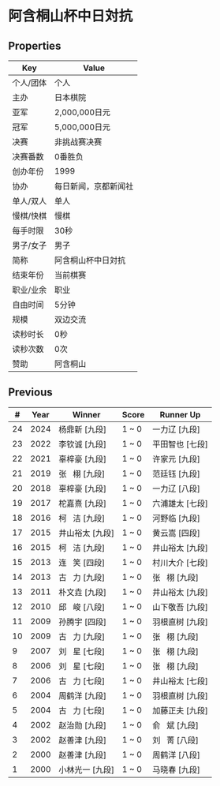 # 阿含桐山杯中日対抗

## Properties

| Key | Value |
| --- | ----- |
| 个人/团体 | 个人 |
| 主办 | 日本棋院 |
| 亚军 | 2,000,000日元 |
| 冠军 | 5,000,000日元 |
| 决赛 | 非挑战赛决赛 |
| 决赛番数 | 0番胜负 |
| 创办年份 | 1999 |
| 协办 | 每日新闻，京都新闻社 |
| 单人/双人 | 单人 |
| 慢棋/快棋 | 慢棋 |
| 每手时限 | 30秒 |
| 男子/女子 | 男子 |
| 简称 | 阿含桐山杯中日対抗 |
| 结束年份 | 当前棋赛 |
| 职业/业余 | 职业 |
| 自由时间 | 5分钟 |
| 规模 | 双边交流 |
| 读秒时长 | 0秒 |
| 读秒次数 | 0次 |
| 赞助 | 阿含桐山 |

## Previous

| # | Year | Winner | Score | Runner Up |
| --- | --- | --- | --- | --- |
| 24 | 2024 | 杨鼎新 [九段] | 1 ~ 0 | 一力辽 [九段] |
| 23 | 2022 | 李钦诚 [九段] | 1 ~ 0 | 平田智也 [七段] |
| 22 | 2021 | 辜梓豪 [九段] | 1 ~ 0 | 许家元 [九段] |
| 21 | 2019 | 张   栩 [九段] | 1 ~ 0 | 范廷钰 [九段] |
| 20 | 2018 | 辜梓豪 [九段] | 1 ~ 0 | 一力辽 [八段] |
| 19 | 2017 | 柁嘉熹 [九段] | 1 ~ 0 | 六浦雄太 [七段] |
| 18 | 2016 | 柯   洁 [九段] | 1 ~ 0 | 河野临 [九段] |
| 17 | 2015 | 井山裕太 [九段] | 1 ~ 0 | 黄云嵩 [四段] |
| 16 | 2015 | 柯   洁 [九段] | 1 ~ 0 | 井山裕太 [九段] |
| 15 | 2013 | 连   笑 [四段] | 1 ~ 0 | 村川大介 [七段] |
| 14 | 2013 | 古   力 [九段] | 1 ~ 0 | 张   栩 [九段] |
| 13 | 2011 | 朴文垚 [九段] | 1 ~ 0 | 井山裕太 [九段] |
| 12 | 2010 | 邱   峻 [八段] | 1 ~ 0 | 山下敬吾 [九段] |
| 11 | 2009 | 孙腾宇 [四段] | 1 ~ 0 | 羽根直树 [九段] |
| 10 | 2009 | 古   力 [九段] | 1 ~ 0 | 张   栩 [九段] |
| 9 | 2007 | 刘   星 [七段] | 1 ~ 0 | 张   栩 [九段] |
| 8 | 2006 | 刘   星 [七段] | 1 ~ 0 | 张   栩 [九段] |
| 7 | 2006 | 古   力 [七段] | 1 ~ 0 | 井山裕太 [七段] |
| 6 | 2004 | 周鹤洋 [九段] | 1 ~ 0 | 羽根直树 [九段] |
| 5 | 2004 | 古   力 [七段] | 1 ~ 0 | 加藤正夫 [九段] |
| 4 | 2002 | 赵治勋 [九段] | 1 ~ 0 | 俞   斌 [九段] |
| 3 | 2002 | 赵善津 [九段] | 1 ~ 0 | 刘   菁 [八段] |
| 2 | 2000 | 赵善津 [九段] | 1 ~ 0 | 周鹤洋 [八段] |
| 1 | 2000 | 小林光一 [九段] | 1 ~ 0 | 马晓春 [九段] |

